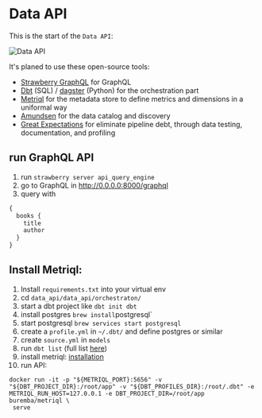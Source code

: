 # Data API

This is the start of the `Data API`:

![Data API](https://github.com/sspaeti-com/practical-data-engineering/blob/main/src/data_api/Data%20API.jpg?raw=true)


It's planed to use these open-source tools:
- [Strawberry GraphQL](https://github.com/strawberry-graphql/strawberry) for GraphQL
- [Dbt](https://github.com/dbt-labs/dbt-core) (SQL) / [dagster](dagster.io) (Python) for the orchestration part
- [Metriql](https://github.com/metriql/metriql) for the metadata store to define metrics and dimensions in a uniformal way
- [Amundsen](https://amundsen.io/) for the data catalog and discovery
- [Great Expectations](https://github.com/great-expectations/great_expectations) for eliminate pipeline debt, through data testing, documentation, and profiling



## run GraphQL API

1. run `strawberry server api_query_engine`
2. go to GraphQL in http://0.0.0.0:8000/graphql
3. query with
```graphql
{
  books {
    title
    author
  }
}
````

## Install Metriql:
1. Install `requirements.txt` into your virtual env
2. cd `data_api/data_api/orchestraton/`
3. start a dbt project like `dbt init dbt`
4. install postgres `brew install`postgresql`
5. start postgresql `brew services start postgresql`
6. create a `profile.yml` in `~/.dbt/` and define postgres or similar
7. create `source.yml` in `models`
8. run `dbt list` (full list [here](https://metriql.com/tutorial/for-starters))
9. install metriql: [installation](https://metriql.com/metriql-cli/cli-overview/#installation)
10. run API:
```
docker run -it -p "${METRIQL_PORT}:5656" -v "${DBT_PROJECT_DIR}:/root/app" -v "${DBT_PROFILES_DIR}:/root/.dbt" -e METRIQL_RUN_HOST=127.0.0.1 -e DBT_PROJECT_DIR=/root/app buremba/metriql \
 serve
```